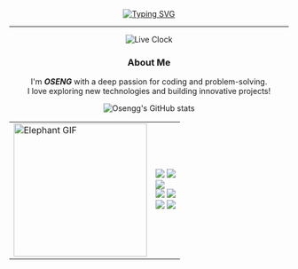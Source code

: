 <div align="center">
  <a href="https://git.io/typing-svg">
    <img src="https://readme-typing-svg.demolab.com?font=Fira+Code&pause=1000&color=E6F73D&center=true&width=435&lines=Hello+my+friend!;Are+you+currently+gabut!!;stressed?;Just,+give+me+dollars;Then+you+will+soon+be+at+peace!;Don't+forget+to+eat!" alt="Typing SVG"/>
  </a>

---

![Live Clock](https://realtime-clock.oseng-fcc.workers.dev?t=681c2e)

### About Me
I'm _**OSENG**_ with a deep passion for coding and problem-solving.<br> I love exploring new technologies and building innovative projects!

![Osengg's GitHub stats](https://github-readme-stats.vercel.app/api?username=Osengg&show_icons=true&theme=radical)

<table>
  <tr>
    <td>
      <img src="https://media3.giphy.com/media/v1.Y2lkPTc5MGI3NjExeWFmc2ZuMjlqbTI2d2JlYWt0dmlnd3ZzbGhzbGNqajh3b2tnbGljNCZlcD12MV9pbnRlcm5hbF9naWZfYnlfaWQmY3Q9Zw/Dh5q0sShxgp13DwrvG/giphy.gif" width="240" alt="Elephant GIF"/>
    </td>
    <td>
      <img src="https://img.shields.io/badge/-HTML5-E34F26?style=for-the-badge&logo=html5&logoColor=white"/>
      <img src="https://img.shields.io/badge/-CSS3-1572B6?style=for-the-badge&logo=css3"/><br>
      <img src="https://img.shields.io/badge/-JavaScript-F7DF1E?style=for-the-badge&logo=javascript&logoColor=black"/><br>
      <img src="https://img.shields.io/badge/-Python-3776AB?style=for-the-badge&logo=python&logoColor=white"/>
      <img src="https://img.shields.io/badge/-PHP-777BB4?style=for-the-badge&logo=php&logoColor=white"/><br>
      <img src="https://img.shields.io/badge/-Node.js-339933?style=for-the-badge&logo=node.js&logoColor=white"/>
      <img src="https://img.shields.io/badge/-Git-F05032?style=for-the-badge&logo=git&logoColor=white"/>
    </td>
  </tr>
</table>

</div>
